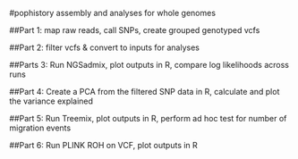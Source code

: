 #pophistory assembly and analyses for whole genomes

##Part 1: map raw reads, call SNPs, create grouped genotyped vcfs 

##Part 2: filter vcfs & convert to inputs for analyses 

##Parts 3: Run NGSadmix, plot outputs in R, compare log likelihoods across runs

##Part 4: Create a PCA from the filtered SNP data in R, calculate and plot the variance explained

##Part 5: Run Treemix, plot outputs in R, perform ad hoc test for number of migration events 

##Part 6: Run PLINK ROH on VCF, plot outputs in R
